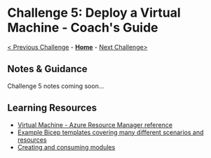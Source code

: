# Challenge 5: Deploy a Virtual Machine - Coach's Guide

[< Previous Challenge](./Solution-04.md) - **[Home](./README.md)** - [Next Challenge>](./Solution-06.md)

## Notes & Guidance

Challenge 5 notes coming soon...

## Learning Resources

- [Virtual Machine - Azure Resource Manager reference](https://docs.microsoft.com/en-us/azure/templates/microsoft.compute/virtualmachines?tabs=bicep)
- [Example Bicep templates covering many different scenarios and resources](https://github.com/Azure/bicep/tree/main/docs/examples)
- [Creating and consuming modules](https://github.com/Azure/bicep/blob/main/docs/tutorial/06-creating-modules.md)